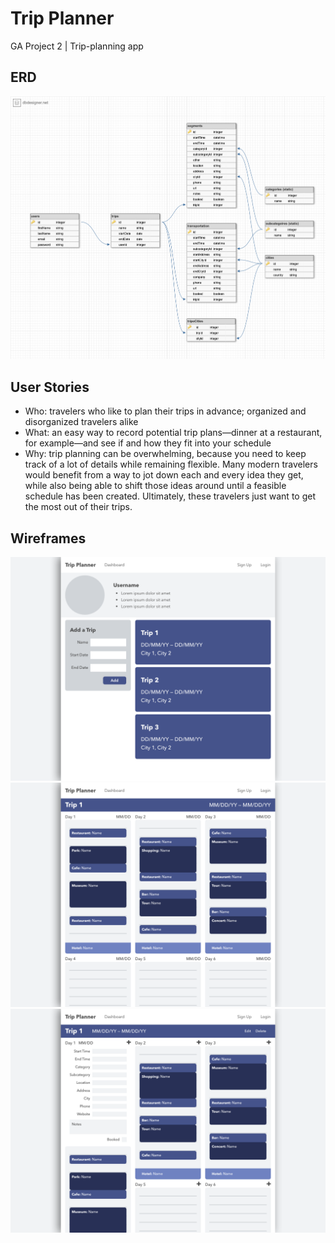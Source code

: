 # Trip Planner
GA Project 2 | Trip-planning app

## ERD
![ERD](reference/trip-planner-erd.png)

## User Stories
- Who: travelers who like to plan their trips in advance; organized and disorganized travelers alike
- What: an easy way to record potential trip plans—dinner at a restaurant, for example—and see if and how they fit into your schedule
- Why: trip planning can be overwhelming, because you need to keep track of a lot of details while remaining flexible. Many modern travelers would benefit from a way to jot down each and every idea they get, while also being able to shift those ideas around until a feasible schedule has been created. Ultimately, these travelers just want to get the most out of their trips.

## Wireframes
![ERD](reference/dashboard-01-default-desktop.png)
![ERD](reference/trip-01-default-desktop.png)
![ERD](reference/trip-02-default-desktop.png)